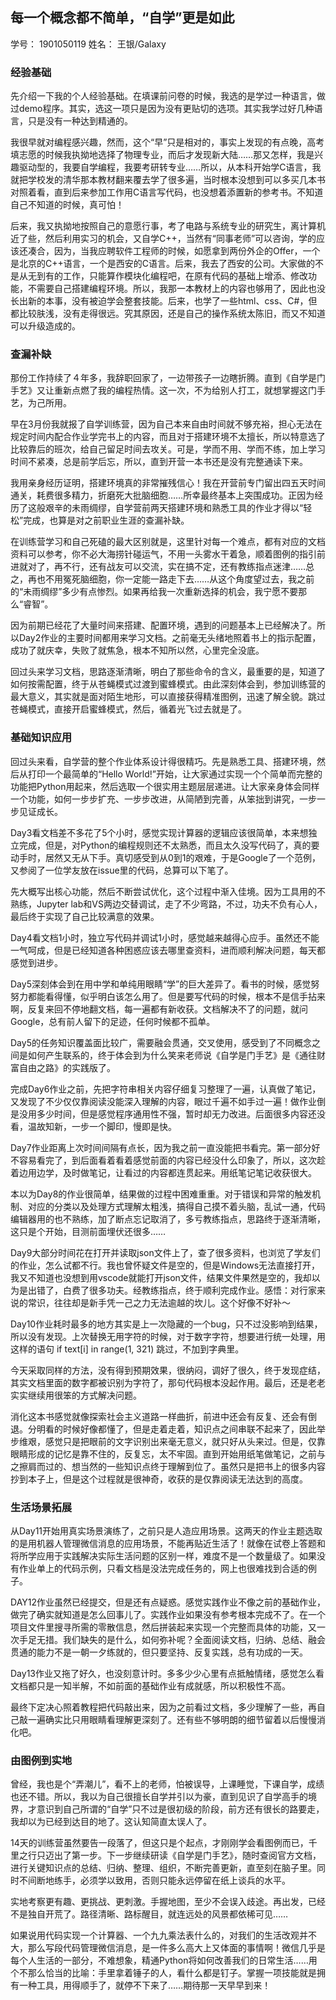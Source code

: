 

## 每一个概念都不简单，“自学”更是如此

学号： 1901050119
姓名： 王银/Galaxy

### 经验基础

先介绍一下我的个人经验基础。在填课前问卷的时候，我选的是学过一种语言，做过demo程序。其实，选这一项只是因为没有更贴切的选项。其实我学过好几种语言，只是没有一种达到精通的。

我很早就对编程感兴趣，然而，这个“早”只是相对的，事实上发现的有点晚，高考填志愿的时候我执拗地选择了物理专业，而后才发现新大陆……那又怎样，我是兴趣驱动型的，我要自学编程，我要考研转专业……所以，从本科开始学C语言，我就把学校发的清华那本教材翻来覆去学了很多遍，当时根本没想到可以多买几本书对照着看，直到后来参加工作用C语言写代码，也没想着添置新的参考书。不知道自己不知道的时候，真可怕！

后来，我又执拗地按照自己的意愿行事，考了电路与系统专业的研究生，离计算机近了些，然后利用实习的机会，又自学C++，当然有“同事老师”可以咨询，学的应该还凑合，因为，当我应聘软件工程师的时候，如愿拿到两份外企的Offer，一个是北京的C++语言，一个是西安的C语言。后来，我去了西安的公司。大家做的不是从无到有的工作，只能算作模块化编程吧，在原有代码的基础上增添、修改功能，不需要自己搭建编程环境。所以，我那一本教材上的内容也够用了，因此也没长出新的本事，没有被迫学会整套技能。后来，也学了一些html、css、C#，但都比较肤浅，没有走得很远。究其原因，还是自己的操作系统太陈旧，而又不知道可以升级造成的。

### 查漏补缺

那份工作持续了４年多，我辞职回家了，一边带孩子一边瞎折腾。直到《自学是门手艺》又让重新点燃了我的编程热情。这一次，不为给别人打工，就想掌握这门手艺，为己所用。

早在3月份我就报了自学训练营，因为自己本来自由时间就不够充裕，担心无法在规定时间内配合作业学完书上的内容，而且对于搭建环境不太擅长，所以特意选了比较靠后的班次，给自己留足时间去攻关。可是，学而不用、学而不练，加上学习时间不紧凑，总是前学后忘，所以，直到开营一本书还是没有完整通读下来。

我用亲身经历证明，搭建环境真的非常摧残信心！我在开营前专门留出四五天时间通关，耗费很多精力，折磨死大批脑细胞……所幸最终基本上突围成功。正因为经历了这般艰辛的未雨绸缪，自学营前两天搭建环境和熟悉工具的作业才得以“轻松”完成，也算是对之前职业生涯的查漏补缺。

在训练营学习和自己死磕的最大区别就是，这里针对每一个难点，都有对应的文档资料可以参考，你不必大海捞针碰运气，不用一头雾水干着急，顺着图例的指引前进就对了，再不行，还有战友可以交流，实在搞不定，还有教练指点迷津……总之，再也不用冤死脑细胞，你一定能一路走下去……从这个角度望过去，我之前的“未雨绸缪”多少有点惨烈。如果再给我一次重新选择的机会，我宁愿不要那么“睿智”。

因为前期已经花了大量时间来搭建、配置环境，遇到的问题基本上已经解决了。所以Day2作业的主要时间都用来学习文档。之前毫无头绪地照着书上的指示配置，成功了就庆幸，失败了就焦急，根本不知所以然，心里完全没底。

回过头来学习文档，思路逐渐清晰，明白了那些命令的含义，最重要的是，知道了如何按需配置，终于从苍蝇模式过渡到蜜蜂模式。由此深刻体会到，参加训练营的最大意义，其实就是面对陌生地形，可以直接获得精准图例，迅速了解全貌。跳过苍蝇模式，直接开启蜜蜂模式，然后，循着光飞过去就是了。

### 基础知识应用

回过头来看，自学营的整个作业体系设计得很精巧。先是熟悉工具、搭建环境，然后从打印一个最简单的“Hello World!”开始，让大家通过实现一个个简单而完整的功能把Python用起来，然后选取一个很实用主题层层递进。让大家亲身体会同样一个功能，如何一步步扩充、一步步改进，从简陋到完善，从笨拙到讲究，一步一步见证成长。

Day3看文档差不多花了5个小时，感觉实现计算器的逻辑应该很简单，本来想独立完成，但是，对Python的编程规则还不太熟悉，而且太久没写代码了，真的要动手时，居然又无从下手。真切感受到从0到1的艰难，于是Google了一个范例，又参阅了一位学友放在issue里的代码，总算可以下笔了。

先大概写出核心功能，然后不断尝试优化，这个过程中渐入佳境。因为工具用的不熟练，Jupyter lab和VS两边交替调试，走了不少弯路，不过，功夫不负有心人，最后终于实现了自己比较满意的效果。

Day4看文档1小时，独立写代码并调试1小时，感觉越来越得心应手。虽然还不能一气呵成，但是已经知道各种困惑应该去哪里查资料，进而顺利解决问题，每天都感觉到进步。

Day5深刻体会到在用中学和单纯用眼睛“学”的巨大差异了。看书的时候，感觉努努力都能看得懂，似乎明白该怎么用了。但是要写代码的时候，根本不是信手拈来啊，反复来回不停地翻文档，每一遍都有新收获。文档解决不了的问题，就问Google，总有前人留下的足迹，任何时候都不孤单。

Day5的任务知识覆盖面比较广，需要融会贯通，交叉使用，感受到了不同概念之间是如何产生联系的，终于体会到为什么笑来老师说《自学是门手艺》是《通往财富自由之路》的实践版了。

完成Day6作业之前，先把字符串相关内容仔细复习整理了一遍，认真做了笔记，又发现了不少仅仅靠阅读没能深入理解的内容，眼过千遍不如手过一遍！做作业倒是没用多少时间，但是感觉程序通用性不强，暂时却无力改进。后面很多内容还没看，温故知新，一步一个脚印，慢即是快。

Day7作业距离上次时间间隔有点长，因为我之前一直没能把书看完。第一部分好不容易看完了，到后面看着看着感觉前面的内容已经没什么印象了，所以，这次趁着边用边学，及时做笔记，让看过的内容都连贯起来。用纸笔记笔记收获很大。

本以为Day8的作业很简单，结果做的过程中困难重重。对于错误和异常的触发机制、对应的分类以及处理方式理解太粗浅，搞得自己摸不着头脑，乱试一通，代码编辑器用的也不熟练，加了断点忘记取消了，多亏教练指点，思路终于逐渐清晰，这只是个开始，目测前面埋伏还很多……

Day9大部分时间花在打开并读取json文件上了，查了很多资料，也浏览了学友们的作业，怎么试都不行。我也曾怀疑文件是空的，但是Windows无法直接打开，我又不知道也没想到用vscode就能打开json文件，结果文件果然是空的，我却以为是出错了，白费了很多功夫。经教练指点，终于顺利完成作业。感悟：对行家来说的常识，往往却是新手凭一己之力无法逾越的坎儿。这个好像不好补～

Day10作业耗时最多的地方其实是上一次隐藏的一个bug，只不过没影响到结果，所以没有发现。上次替换无用字符的时候，对于数字字符，想要进行统一处理，用这样的语句 if text[i] in range(1, 321) 跳过，不加到字典里。

今天采取同样的方法，没有得到预期效果，很纳闷，调好了很久，终于发现症结，其实文档里面的数字都被识别为字符了，那句代码根本没起作用。最后，还是老老实实继续用很笨的方式解决问题。

消化这本书感觉就像探索社会主义道路一样曲折，前进中还会有反复、还会有倒退。分明看的时候好像都懂了，但是走着走着，知识点之间串联不起来了，因此举步维艰，感觉只是把眼前的文字识别出来毫无意义，就只好从头来过。但是，仅靠眼睛形成的记忆是靠不住的，反复忘，太不牢固。直到开始用纸笔做笔记，之前与之擦肩而过的、想当然的一些知识点终于理解到位了。虽然只是把书上的很多内容抄到本子上，但是这个过程就是很神奇，收获的是仅靠阅读无法达到的高度。

### 生活场景拓展

从Day11开始用真实场景演练了，之前只是人造应用场景。这两天的作业主题选取的是用机器人管理微信消息的应用场景，不能再贴近生活了！就像在试卷上答题和将所学应用于实践解决实际生活问题的区别一样，难度不是一个数量级了。如果没有作业单上的代码示例，只看文档是没法完成任务的，网上也很难找到合适的例子。

DAY12作业虽然已经提交，但是还有点疑惑。感觉实践作业不像之前的基础作业，做完了确实就知道是怎么回事儿了。实践作业如果没有参考根本完成不了。在一个项目文件里搜寻所需的零散信息，然后拼装起来实现一个完整而具体的功能，又一次手足无措。我们缺失的是什么，如何弥补呢？全面阅读文档，归纳、总结、融会贯通的能力不是一朝一夕练就的，但只要坚持、反复实践，总有功成的一天。

Day13作业又拖了好久，也没刻意计时。多多少少心里有点抵触情绪，感觉怎么看文档都只是一知半解，不如前面的基础作业有成就感，所以积极性不高。

最终下定决心照着教程把代码敲出来，因为之前看过文档，多少理解了一些，再自己敲一遍确实比只用眼睛看理解更深刻了。还有些不够明朗的细节留着以后慢慢消化吧。

### 由图例到实地

曾经，我也是个“弄潮儿”，看不上的老师，怕被误导，上课睡觉，下课自学，成绩也还不错。所以，我以为自己很擅长自学并引以为豪，直到见识了自学高手的境界，才意识到自己所谓的“自学”只不过是很初级的阶段，前方还有很长的路要走，我却以为已经到达目的地了。这认知简直太误人了。

14天的训练营虽然要告一段落了，但这只是个起点，才刚刚学会看图例而已，千里之行只迈出了第一步。下一步继续研读《自学是门手艺》，随时查阅官方文档，进行关键知识点的总结、归纳、整理、组织，不断完善更新，直至刻在脑子里。同时不间断地练手，必须学以致用，否则只能永远停留在纸上谈兵的水平。

实地考察更有趣、更挑战、更刺激。手握地图，至少不会误入歧途。再出发，已经不是独自开荒了。路径清晰、路标醒目，就连远处的风景都依稀可见…… 

如果说用代码实现一个计算器、一个九九乘法表什么的，对我们的生活改观并不大，那么写段代码管理微信消息，是一件多么高大上又体面的事情啊！微信几乎是每个人生活的一部分，不难想象，精通Python将如何改善我们的日常生活……用个不那么恰当的比喻：手里拿着锤子的人，看什么都是钉子。掌握一项技能就是拥有一种工具，用得顺手了，就停不下来了……期待那一天早早到来！
